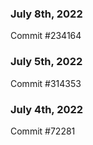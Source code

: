 ### July 8th, 2022

Commit #234164

### July 5th, 2022

Commit #314353


### July 4th, 2022

Commit #72281
